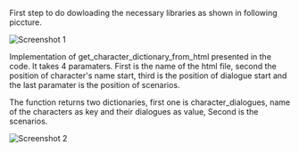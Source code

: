 First step to do dowloading the necessary libraries as shown in following piccture.

![Screenshot 1](https://github.com/melihkurtaran/DIE_Gender_Equality_in_Movies/blob/main/codes/pictures/p1.png?raw=true)


Implementation of get_character_dictionary_from_html presented in the code. 
It takes 4 paramaters. First is the name of the html file, second the position of character's name start, third is the position of dialogue start and the
last paramater is the position of scenarios.

The function returns two dictionaries, first one is character_dialogues, name of the characters as key and their dialogues as value, Second is
the scenarios.

![Screenshot 2](https://github.com/melihkurtaran/DIE_Gender_Equality_in_Movies/blob/main/codes/pictures/p2.png?raw=true)
